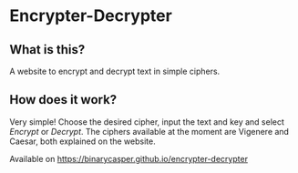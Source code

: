 # Encrypter-Decrypter

## What is this?
A website to encrypt and decrypt text in simple ciphers. 

## How does it work? 
Very simple! Choose the desired cipher, input the text and key and select *Encrypt* or *Decrypt*. 
The ciphers available at the moment are Vigenere and Caesar, both explained on the website. 

Available on <a href=https://binarycasper.github.io/encrypter-decrypter>https://binarycasper.github.io/encrypter-decrypter</a>

